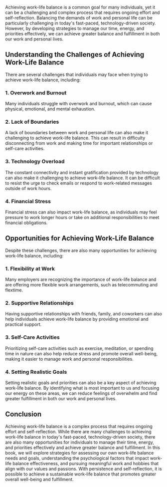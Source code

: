 
Achieving work-life balance is a common goal for many individuals, yet it can be a challenging and complex process that requires ongoing effort and self-reflection. Balancing the demands of work and personal life can be particularly challenging in today's fast-paced, technology-driven society. However, by developing strategies to manage our time, energy, and priorities effectively, we can achieve greater balance and fulfillment in both our work and personal lives.

Understanding the Challenges of Achieving Work-Life Balance
-----------------------------------------------------------

There are several challenges that individuals may face when trying to achieve work-life balance, including:

### 1. Overwork and Burnout

Many individuals struggle with overwork and burnout, which can cause physical, emotional, and mental exhaustion.

### 2. Lack of Boundaries

A lack of boundaries between work and personal life can also make it challenging to achieve work-life balance. This can result in difficulty disconnecting from work and making time for important relationships or self-care activities.

### 3. Technology Overload

The constant connectivity and instant gratification provided by technology can also make it challenging to achieve work-life balance. It can be difficult to resist the urge to check emails or respond to work-related messages outside of work hours.

### 4. Financial Stress

Financial stress can also impact work-life balance, as individuals may feel pressure to work longer hours or take on additional responsibilities to meet financial obligations.

Opportunities for Achieving Work-Life Balance
---------------------------------------------

Despite these challenges, there are also many opportunities for achieving work-life balance, including:

### 1. Flexibility at Work

Many employers are recognizing the importance of work-life balance and are offering more flexible work arrangements, such as telecommuting and flextime.

### 2. Supportive Relationships

Having supportive relationships with friends, family, and coworkers can also help individuals achieve work-life balance by providing emotional and practical support.

### 3. Self-Care Activities

Prioritizing self-care activities such as exercise, meditation, or spending time in nature can also help reduce stress and promote overall well-being, making it easier to manage work and personal responsibilities.

### 4. Setting Realistic Goals

Setting realistic goals and priorities can also be a key aspect of achieving work-life balance. By identifying what is most important to us and focusing our energy on these areas, we can reduce feelings of overwhelm and find greater fulfillment in both our work and personal lives.

Conclusion
----------

Achieving work-life balance is a complex process that requires ongoing effort and self-reflection. While there are many challenges to achieving work-life balance in today's fast-paced, technology-driven society, there are also many opportunities for individuals to manage their time, energy, and priorities effectively and achieve greater balance and fulfillment. In this book, we will explore strategies for assessing our own work-life balance needs and goals, understanding the psychological factors that impact work-life balance effectiveness, and pursuing meaningful work and hobbies that align with our values and passions. With persistence and self-reflection, it is possible to achieve a sustainable work-life balance that promotes greater overall well-being and fulfillment.
